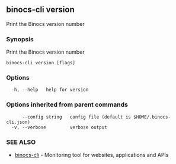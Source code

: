 ## binocs-cli version

Print the Binocs version number

### Synopsis


Print the Binocs version number


```
binocs-cli version [flags]
```

### Options

```
  -h, --help   help for version
```

### Options inherited from parent commands

```
      --config string   config file (default is $HOME/.binocs-cli.json)
  -v, --verbose         verbose output
```

### SEE ALSO

* [binocs-cli](binocs-cli.md)	 - Monitoring tool for websites, applications and APIs

